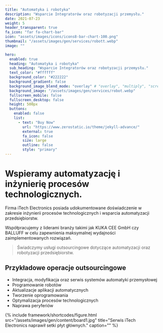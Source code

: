 ```yaml
---
title: "Automatyka i robotyka"
description: "Wsparcie Integratorów oraz robotyzacji przemysłu."
date: 2021-07-23
weight: 5
header_transparent: true
fa_icon: "far fa-chart-bar"
icon: "assets/images/icons/icons8-bar-chart-100.png"
thumbnail: "/assets/images/gen/services/robott.webp"
image: ""

hero:
  enabled: true
  heading: "Automatyka i robotyka"
  sub_heading: "Wsparcie Integratorów oraz robotyzacji przemysłu."
  text_color: "#ffffff"
  background_color: "#222222"
  background_gradient: false
  background_image_blend_mode: "overlay" # "overlay", "multiply", "screen"
  background_image: "/assets/images/gen/services/robot.webp"
  fullscreen_mobile: false
  fullscreen_desktop: false
  height: 500px
  buttons:
    enabled: false
    list:
      - text: "Buy Now"
        url: "https://www.zerostatic.io/theme/jekyll-advance/"
        external: true
        fa_icon: false
        size: large
        outline: false
        style: "primary"
---
```


# Wspieramy automatyzację i inżynierię procesów technologicznych.

Firma iTech Electronics posiada udokumentowane doświadczenie w zakresie inżynierii procesów technologicznych i wsparcia automatyzacji przedsiębiorstw.

Współpracujemy z liderami branży takimi jak KUKA CEE GmbH czy BALLUFF w celu zapewnienia maksymalnej wydajności zaimplementowanych rozwiązań.

> Świadczymy usługi outsourcingowe dotyczące automatyzacji oraz robotyzacji przedsiębiorstw.

## Przykładowe operacje outsourcingowe

- Integracja, modyfikacja oraz serwis systemów automatyki przemysłowej
- Programowanie robotów
- Aktualizacje aplikacji automatycznych
- Tworzenie oprogramowania
- Optymalizacja procesów technologicznych
- Naprawa peryferiów 


{% include framework/shortcodes/figure.html src="/assets/images/gen/content/board1.jpg" title="Serwis iTech Electronics naprawił setki płyt głównych." caption="" %}

